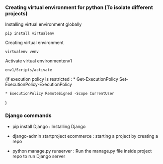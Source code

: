 ### Creating virtual environment for python (To isolate different projects)
Installing virtual environment globally

    pip install virtualenv
Creating virtual environment

    virtualenv venv
Activate virtual environmentenv1

    env1/Scripts/activate

(if execution policy is restricted : 
    * Get-ExecutionPolicy Set-ExecutionPolicy-ExecutionPolicy

    * ExecutionPolicy RemoteSigned -Scope CurrentUser
)

### Django commands 
* pip install Django : Installing Django

* django-admin startproject ecommerce : starting a project by creating a repo

* python manage.py runserver : Run the manage.py file inside project repo to run Django server


